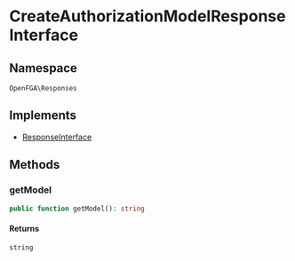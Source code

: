 # CreateAuthorizationModelResponseInterface


## Namespace
`OpenFGA\Responses`

## Implements
* [ResponseInterface](Responses/ResponseInterface.md)

## Methods
### getModel


```php
public function getModel(): string
```



#### Returns
`string` 

